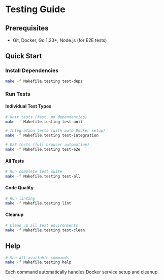 # Testing Guide

## Prerequisites
- Git, Docker, Go 1.23+, Node.js (for E2E tests)

## Quick Start

### Install Dependencies
```bash
make -f Makefile.testing test-deps
```

### Run Tests

#### Individual Test Types
```bash
# Unit tests (fast, no dependencies)
make -f Makefile.testing test-unit

# Integration tests (with auto Docker setup)
make -f Makefile.testing test-integration

# E2E tests (full browser automation)
make -f Makefile.testing test-e2e
```

#### All Tests
```bash
# Run complete test suite
make -f Makefile.testing test-all
```

#### Code Quality
```bash
# Run linting
make -f Makefile.testing lint
```

#### Cleanup
```bash
# Clean up all test environments
make -f Makefile.testing test-clean
```

## Help
```bash
# See all available commands
make -f Makefile.testing help
```

Each command automatically handles Docker service setup and cleanup.
